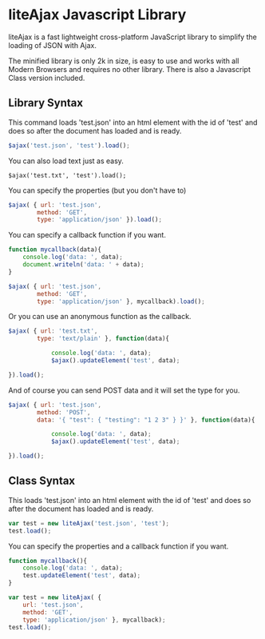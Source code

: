 # liteAjax Javascript Library

liteAjax is a fast lightweight cross-platform JavaScript library to simplify the loading of JSON with Ajax.

The minified library is only 2k in size, is easy to use and works with all Modern Browsers and requires no other library. There is also a Javascript Class version included.

## Library Syntax

This command loads 'test.json' into an html element with the id of 'test' and does so after the document has loaded and is ready.

```JavaScript
$ajax('test.json', 'test').load();
```

You can also load text just as easy.

```
$ajax('test.txt', 'test').load();
```

You can specify the properties (but you don't have to)

```JavaScript
$ajax( { url: 'test.json',
		method: 'GET',
		type: 'application/json' }).load();
```

You can specify a callback function if you want.

```JavaScript
function mycallback(data){
	console.log('data: ', data);
	document.writeln('data: ' + data);
}

$ajax( { url: 'test.json',
		method: 'GET',
		type: 'application/json' }, mycallback).load();
```

Or you can use an anonymous function as the callback.

```JavaScript
$ajax( { url: 'test.txt',
		type: 'text/plain' }, function(data){

			console.log('data: ', data);
			$ajax().updateElement('test', data);

}).load();
```

And of course you can send POST data and it will set the type for you.

```JavaScript
$ajax( { url: 'test.json',
		method: 'POST',
		data: '{ "test": { "testing": "1 2 3" } }' }, function(data){

			console.log('data: ', data);
			$ajax().updateElement('test', data);

}).load();
```

## Class Syntax


This loads 'test.json' into an html element with the id of 'test' and does so after the document has loaded and is ready.

```JavaScript
var test = new liteAjax('test.json', 'test');
test.load();
```

You can specify the properties and a callback function if you want.

```JavaScript
function mycallback(){
	console.log('data: ', data);
	test.updateElement('test', data);
}

var test = new liteAjax( {
	url: 'test.json',
	method: 'GET',
	type: 'application/json' }, mycallback);
test.load();
```

